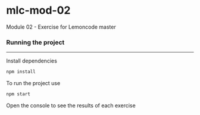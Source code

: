 # mlc-mod-02
Module 02 - Exercise for Lemoncode master

### Running the project

---
Install dependencies

```bash
npm install
```

To run the project use

```bash
npm start
```

Open the console to see the results of each exercise